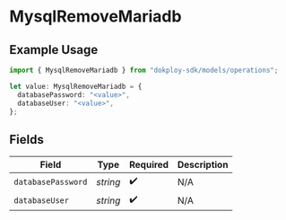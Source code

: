 # MysqlRemoveMariadb

## Example Usage

```typescript
import { MysqlRemoveMariadb } from "dokploy-sdk/models/operations";

let value: MysqlRemoveMariadb = {
  databasePassword: "<value>",
  databaseUser: "<value>",
};
```

## Fields

| Field              | Type               | Required           | Description        |
| ------------------ | ------------------ | ------------------ | ------------------ |
| `databasePassword` | *string*           | :heavy_check_mark: | N/A                |
| `databaseUser`     | *string*           | :heavy_check_mark: | N/A                |